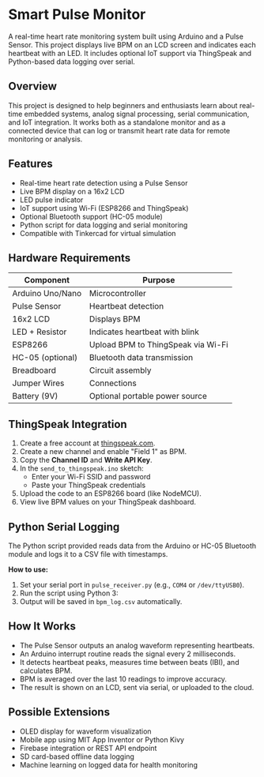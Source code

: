 # Smart Pulse Monitor

A real-time heart rate monitoring system built using Arduino and a Pulse Sensor. This project displays live BPM on an LCD screen and indicates each heartbeat with an LED. It includes optional IoT support via ThingSpeak and Python-based data logging over serial.

## Overview

This project is designed to help beginners and enthusiasts learn about real-time embedded systems, analog signal processing, serial communication, and IoT integration. It works both as a standalone monitor and as a connected device that can log or transmit heart rate data for remote monitoring or analysis.

## Features

- Real-time heart rate detection using a Pulse Sensor
- Live BPM display on a 16x2 LCD
- LED pulse indicator
- IoT support using Wi-Fi (ESP8266 and ThingSpeak)
- Optional Bluetooth support (HC-05 module)
- Python script for data logging and serial monitoring
- Compatible with Tinkercad for virtual simulation

## Hardware Requirements

| Component        | Purpose                            |
|------------------|------------------------------------|
| Arduino Uno/Nano | Microcontroller                    |
| Pulse Sensor     | Heartbeat detection                |
| 16x2 LCD         | Displays BPM                       |
| LED + Resistor   | Indicates heartbeat with blink     |
| ESP8266          | Upload BPM to ThingSpeak via Wi-Fi |
| HC-05 (optional) | Bluetooth data transmission        |
| Breadboard       | Circuit assembly                   |
| Jumper Wires     | Connections                        |
| Battery (9V)     | Optional portable power source     |


## ThingSpeak Integration

1. Create a free account at [thingspeak.com](https://thingspeak.com).
2. Create a new channel and enable "Field 1" as BPM.
3. Copy the **Channel ID** and **Write API Key**.
4. In the `send_to_thingspeak.ino` sketch:
   - Enter your Wi-Fi SSID and password
   - Paste your ThingSpeak credentials
5. Upload the code to an ESP8266 board (like NodeMCU).
6. View live BPM values on your ThingSpeak dashboard.

## Python Serial Logging

The Python script provided reads data from the Arduino or HC-05 Bluetooth module and logs it to a CSV file with timestamps.

**How to use:**

1. Set your serial port in `pulse_receiver.py` (e.g., `COM4` or `/dev/ttyUSB0`).
2. Run the script using Python 3:
3. Output will be saved in `bpm_log.csv` automatically.

## How It Works

- The Pulse Sensor outputs an analog waveform representing heartbeats.
- An Arduino interrupt routine reads the signal every 2 milliseconds.
- It detects heartbeat peaks, measures time between beats (IBI), and calculates BPM.
- BPM is averaged over the last 10 readings to improve accuracy.
- The result is shown on an LCD, sent via serial, or uploaded to the cloud.

## Possible Extensions

- OLED display for waveform visualization
- Mobile app using MIT App Inventor or Python Kivy
- Firebase integration or REST API endpoint
- SD card-based offline data logging
- Machine learning on logged data for health monitoring
